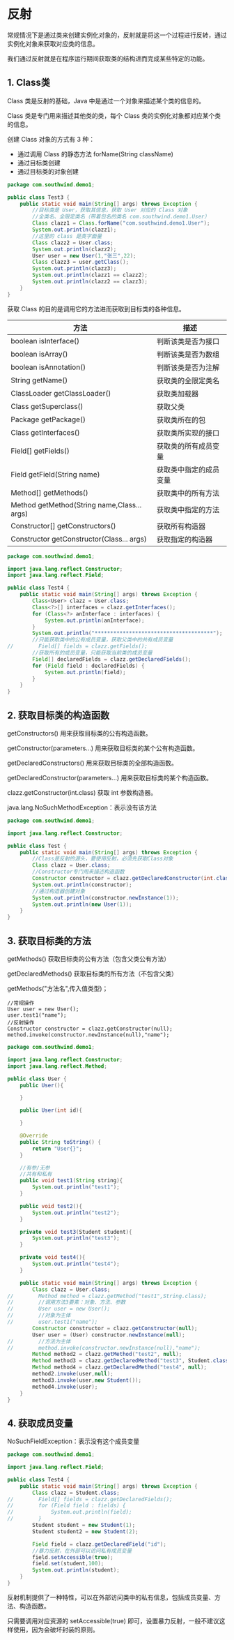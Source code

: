 # 反射

常规情况下是通过类来创建实例化对象的，反射就是将这一个过程进行反转，通过实例化对象来获取对应类的信息。

我们通过反射就是在程序运行期间获取类的结构进而完成某些特定的功能。

## 1. Class类

Class 类是反射的基础，Java 中是通过一个对象来描述某个类的信息的。

Class 类是专门用来描述其他类的类，每个 Class 类的实例化对象都对应某个类的信息。

创建 Class 对象的方式有 3 种：

- 通过调用 Class 的静态方法 forName(String className)
- 通过目标类创建
- 通过目标类的对象创建

```java
package com.southwind.demo1;

public class Test3 {
    public static void main(String[] args) throws Exception {
        //目标类是 User，获取其信息，获取 User 对应的 Class 对象
        //全类名、全限定类名（带着包名的类名 com.southwind.demo1.User）
        Class clazz1 = Class.forName("com.southwind.demo1.User");
        System.out.println(clazz1);
        //这里的 class 是类字面量
        Class clazz2 = User.class;
        System.out.println(clazz2);
        User user = new User(1,"张三",22);
        Class clazz3 = user.getClass();
        System.out.println(clazz3);
        System.out.println(clazz1 == clazz2);
        System.out.println(clazz2 == clazz3);
    }
}
```

获取 Class 的目的是调用它的方法进而获取到目标类的各种信息。

| 方法                                        | 描述                   |
| ------------------------------------------- | ---------------------- |
| boolean isInterface()                       | 判断该类是否为接口     |
| boolean isArray()                           | 判断该类是否为数组     |
| boolean isAnnotation()                      | 判断该类是否为注解     |
| String getName()                            | 获取类的全限定类名     |
| ClassLoader getClassLoader()                | 获取类加载器           |
| Class getSuperclass()                       | 获取父类               |
| Package getPackage()                        | 获取类所在的包         |
| Class getInterfaces()                       | 获取类所实现的接口     |
| Field[] getFields()                         | 获取类的所有成员变量   |
| Field getField(String name)                 | 获取类中指定的成员变量 |
| Method[] getMethods()                       | 获取类中的所有方法     |
| Method getMethod(String name,Class... args) | 获取类中指定的方法     |
| Constructor[] getConstructors()             | 获取所有构造器         |
| Constructor getConstructor(Class... args)   | 获取指定的构造器       |

```java
package com.southwind.demo1;

import java.lang.reflect.Constructor;
import java.lang.reflect.Field;

public class Test4 {
    public static void main(String[] args) throws Exception {
        Class<User> clazz = User.class;
        Class<?>[] interfaces = clazz.getInterfaces();
        for (Class<?> anInterface : interfaces) {
            System.out.println(anInterface);
        }
        System.out.println("**************************************");
        //只能获取类中的公有成员变量，获取父类中的共有成员变量
//        Field[] fields = clazz.getFields();
        //获取所有的成员变量，只能获取当前类的成员变量
        Field[] declaredFields = clazz.getDeclaredFields();
        for (Field field : declaredFields) {
            System.out.println(field);
        }
    }
}
```

## 2. 获取目标类的构造函数

getConstructors() 用来获取目标类的公有构造函数。

getConstructor(parameters...) 用来获取目标类的某个公有构造函数。

getDeclaredConstructors() 用来获取目标类的全部构造函数。

getDeclaredConstructor(parameters...) 用来获取目标类的某个构造函数。

clazz.getConstructor(int.class) 获取 int 参数构造器。

java.lang.NoSuchMethodException：表示没有该方法

```java
package com.southwind.demo1;

import java.lang.reflect.Constructor;

public class Test {
    public static void main(String[] args) throws Exception {
        //Class是反射的源头，要使用反射，必须先获取Class对象
        Class clazz = User.class;
        //Constructor专门用来描述构造函数
        Constructor constructor = clazz.getDeclaredConstructor(int.class);
        System.out.println(constructor);
        //通过构造器创建对象
        System.out.println(constructor.newInstance(1));
        System.out.println(new User(1));
    }
}
```

## 3. 获取目标类的方法

getMethods() 获取目标类的公有方法（包含父类公有方法）

getDeclaredMethods() 获取目标类的所有方法（不包含父类）

getMethods("方法名",传入值类型)；

```
//常规操作
User user = new User();
user.test1("name");
//反射操作
Constructor constructor = clazz.getConstructor(null);
method.invoke(constructor.newInstance(null),"name");
```

```java
package com.southwind.demo1;

import java.lang.reflect.Constructor;
import java.lang.reflect.Method;

public class User {
    public User(){

    }

    public User(int id){

    }

    @Override
    public String toString() {
        return "User{}";
    }

    //有参/无参
    //共有和私有
    public void test1(String string){
        System.out.println("test1");
    }

    public void test2(){
        System.out.println("test2");
    }

    private void test3(Student student){
        System.out.println("test3");
    }

    private void test4(){
        System.out.println("test4");
    }

    public static void main(String[] args) throws Exception {
        Class clazz = User.class;
//        Method method = clazz.getMethod("test1",String.class);
//        //调用方法3要素：对象、方法、参数
//        User user = new User();
//        //对象为主体
//        user.test1("name");
        Constructor constructor = clazz.getConstructor(null);
        User user = (User) constructor.newInstance(null);
//        //方法为主体
//        method.invoke(constructor.newInstance(null),"name");
        Method method2 = clazz.getMethod("test2", null);
        Method method3 = clazz.getDeclaredMethod("test3", Student.class);
        Method method4 = clazz.getDeclaredMethod("test4", null);
        method2.invoke(user,null);
        method3.invoke(user,new Student());
        method4.invoke(user);
    }
}
```

## 4. 获取成员变量

NoSuchFieldException：表示没有这个成员变量

```java
package com.southwind.demo1;

import java.lang.reflect.Field;

public class Test4 {
    public static void main(String[] args) throws Exception {
        Class clazz = Student.class;
//        Field[] fields = clazz.getDeclaredFields();
//        for (Field field : fields) {
//            System.out.println(field);
//        }
        Student student = new Student(1);
        Student student2 = new Student(2);

        Field field = clazz.getDeclaredField("id");
        //暴力反射，在外部可以访问私有成员变量
        field.setAccessible(true);
        field.set(student,100);
        System.out.println(student);
    }
}
```

反射机制提供了一种特性，可以在外部访问类中的私有信息，包括成员变量、方法、构造函数。

只需要调用对应资源的 setAccessible(true) 即可，设置暴力反射，一般不建议这样使用，因为会破坏封装的原则。